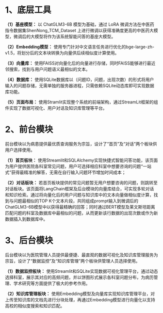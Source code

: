 # 1、底层工具
**（1）基座模型：** 以 ChatGLM3-6B 模型为基础，通过 LoRA 微调方法在中医药指令数据集ShenNong_TCM_Dataset 上进行微调以获得准确度更高的中医药大模型，微调后的大模型将作为该系统智能问答的基座大模型。

**（2）Embedding模型：** 使用专门针对中文语言任务进行优化的bge-large-zh-v1.5，将划分后的文本块转换为向量供后续相似度计算使用。

**（3）向量库：** 使用FAISS对向量化后的向量进行存储，同时FAISS能够进行最近邻搜索，找到与用户问题语义最相似的文本。

**（4）数据库：** 使用SQLite数据库以（问题ID，问题，出现次数）的形式将用户输入的问题存储，无需单独的服务器进程，只需依赖SQLite动态库即可实现数据库功能。

**（5）页面布局：** 使用Stramlit实现整个系统的前端架构，通过StreamLit框架的组件实现了数据可视化、用户对话及知识库管理等平台。

# 2、前台模块
前台模块以为病患提供最优质查询服务为宗旨，设计了“首页”及“对话”两个板块供用户选择使用。

**（1）首页板块：** 使用Streamlit和SQLAlchemy实现快捷式智能问答功能，该页面为用户提供医院各科室常见问题，用户可选择相应科室中想要咨询的问题“一站式”获得最精准的解答，无需在自行输入问题环节增加时间成本；

**（2）对话板块：** 若首页板块提供的常见问题暂无用户想要咨询的问题，则跳转至对话板块。该页面将LangChain框架及后台模块的向量库结合，可实现多轮对话和知识检索。通过将向量化后的用户问题与知识库中的文本向量做相似度计算，找到与问题最相似的TOP K个文本片段，共同组成prompt输入到微调后的ChatGLM3-6B模型中以获得最精确的回答；同时通过BERT模型及莱文斯坦距离匹配问题的科室及数据库中最相似的问题，从而更新该行数据的出现次数或作为新数据插入到数据库中。

# 3、后台模块
后台模块以为医院管理人员提供最便捷、最直观的数据可视化及知识库管理服务为宗旨，设计了“数据监控”及“知识库管理”两个板块供管理人员选择使用。

**（1）数据监控板块：** 使用Streamlit和SQLite实现数据可视化管理平台，通过动态选择科室，展示其对应的高频问题，并以饼图形式展示各科室问题分布，为病历管理、学术研究等方面提供了极大的参考作用。

**（2）知识库管理板块：** 使用Embedding模型及向量库实现知识库管理平台，对上传至知识库的文档先进行分块处理，再通过Embedding模型进行向量化以支持高校的相似度搜索和知识匹配。
